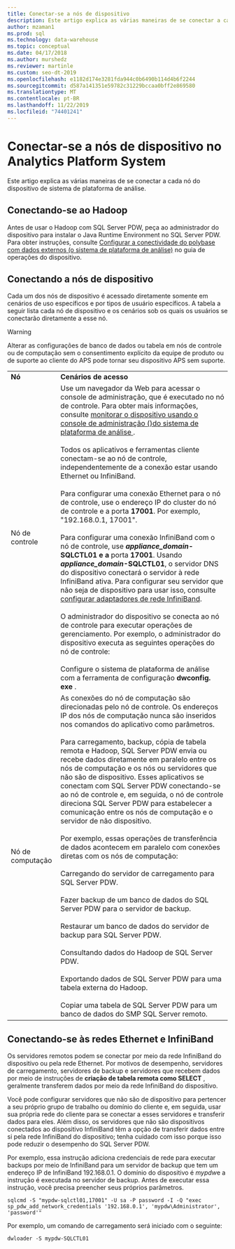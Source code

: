 ```yaml
---
title: Conectar-se a nós de dispositivo
description: Este artigo explica as várias maneiras de se conectar a cada nó do dispositivo de sistema de plataforma de análise.
author: mzaman1
ms.prod: sql
ms.technology: data-warehouse
ms.topic: conceptual
ms.date: 04/17/2018
ms.author: murshedz
ms.reviewer: martinle
ms.custom: seo-dt-2019
ms.openlocfilehash: e1182d174e3281fda944c0b6490b114d4b6f2244
ms.sourcegitcommit: d587a141351e59782c31229bccaa0bff2e869580
ms.translationtype: MT
ms.contentlocale: pt-BR
ms.lasthandoff: 11/22/2019
ms.locfileid: "74401241"
---
```

# <a name="connect-to-appliance-nodes-in-analytics-platform-system"></a>Conectar-se a nós de dispositivo no Analytics Platform System
Este artigo explica as várias maneiras de se conectar a cada nó do dispositivo de sistema de plataforma de análise.  
  
## <a name="connecting-with-hadoop"></a>Conectando-se ao Hadoop  
Antes de usar o Hadoop com SQL Server PDW, peça ao administrador do dispositivo para instalar o Java Runtime Environment no SQL Server PDW. Para obter instruções, consulte [Configurar a conectividade do polybase com dados externos &#40;o sistema de plataforma de análise&#41;](configure-polybase-connectivity-to-external-data.md) no guia de operações do dispositivo.  
  
## <a name="ConnectingToIndividualNodes"></a>Conectando a nós de dispositivo  
Cada um dos nós de dispositivo é acessado diretamente somente em cenários de uso específicos e por tipos de usuário específicos. A tabela a seguir lista cada nó de dispositivo e os cenários sob os quais os usuários se conectarão diretamente a esse nó.  
  
<!-- MISSING LINKS For information on the purpose of each node, see [Understanding SQL Server PDW &#40;SQL Server PDW&#41;](../sqlpdw/understanding-sql-server-pdw-sql-server-pdw.md).  -->  

> [!WARNING]  
> Alterar as configurações de banco de dados ou tabela em nós de controle ou de computação sem o consentimento explícito da equipe de produto ou de suporte ao cliente do APS pode tornar seu dispositivo APS sem suporte.
  
|||  
|-|-|  
|**Nó**|**Cenários de acesso**|  
|Nó de controle|Use um navegador da Web para acessar o console de administração, que é executado no nó de controle. Para obter mais informações, consulte [monitorar o dispositivo usando o console de administração &#40;&#41;do sistema de plataforma de análise ](monitor-the-appliance-by-using-the-admin-console.md).<br /><br />Todos os aplicativos e ferramentas cliente conectam-se ao nó de controle, independentemente de a conexão estar usando Ethernet ou InfiniBand.<br /><br />Para configurar uma conexão Ethernet para o nó de controle, use o endereço IP do cluster do nó de controle e a porta **17001**. Por exemplo, "192.168.0.1, 17001".<br /><br />Para configurar uma conexão InfiniBand com o nó de controle, use <strong> *appliance_domain*-SQLCTL01 e a</strong> porta **17001**. Usando <strong> *appliance_domain*-SQLCTL01</strong>, o servidor DNS do dispositivo conectará o servidor à rede InfiniBand ativa. Para configurar seu servidor que não seja de dispositivo para usar isso, consulte [configurar adaptadores de rede InfiniBand](configure-infiniband-network-adapters.md).<br /><br />O administrador do dispositivo se conecta ao nó de controle para executar operações de gerenciamento. Por exemplo, o administrador do dispositivo executa as seguintes operações do nó de controle:<br /><br />Configure o sistema de plataforma de análise com a ferramenta de configuração **dwconfig. exe** .|  
|Nó de computação|As conexões do nó de computação são direcionadas pelo nó de controle. Os endereços IP dos nós de computação nunca são inseridos nos comandos do aplicativo como parâmetros.<br /><br />Para carregamento, backup, cópia de tabela remota e Hadoop, SQL Server PDW envia ou recebe dados diretamente em paralelo entre os nós de computação e os nós ou servidores que não são de dispositivo. Esses aplicativos se conectam com SQL Server PDW conectando-se ao nó de controle e, em seguida, o nó de controle direciona SQL Server PDW para estabelecer a comunicação entre os nós de computação e o servidor de não dispositivo.<br /><br />Por exemplo, essas operações de transferência de dados acontecem em paralelo com conexões diretas com os nós de computação:<br /><br />Carregando do servidor de carregamento para SQL Server PDW.<br /><br />Fazer backup de um banco de dados do SQL Server PDW para o servidor de backup.<br /><br />Restaurar um banco de dados do servidor de backup para SQL Server PDW.<br /><br />Consultando dados do Hadoop de SQL Server PDW.<br /><br />Exportando dados de SQL Server PDW para uma tabela externa do Hadoop.<br /><br />Copiar uma tabela de SQL Server PDW para um banco de dados do SMP SQL Server remoto.|  
  
## <a name="connecting-to-the-ethernet-and-infiniband-networks"></a>Conectando-se às redes Ethernet e InfiniBand  
Os servidores remotos podem se conectar por meio da rede InfiniBand do dispositivo ou pela rede Ethernet. Por motivos de desempenho, servidores de carregamento, servidores de backup e servidores que recebem dados por meio de instruções de **criação de tabela remota como SELECT** , geralmente transferem dados por meio da rede InfiniBand do dispositivo.  
  
Você pode configurar servidores que não são de dispositivo para pertencer a seu próprio grupo de trabalho ou domínio do cliente e, em seguida, usar sua própria rede do cliente para se conectar a esses servidores e transferir dados para eles. Além disso, os servidores que não são dispositivos conectados ao dispositivo InfiniBand têm a opção de transferir dados entre si pela rede InfiniBand do dispositivo; tenha cuidado com isso porque isso pode reduzir o desempenho do SQL Server PDW.  
  
Por exemplo, essa instrução adiciona credenciais de rede para executar backups por meio de InfiniBand para um servidor de backup que tem um endereço IP de InfiniBand 192.168.0.1. O domínio do dispositivo é *mypdw*e a instrução é executada no servidor de backup. Antes de executar essa instrução, você precisa preencher seus próprios parâmetros.  
  
```  
sqlcmd -S "mypdw-sqlctl01,17001" -U sa -P password -I -Q "exec sp_pdw_add_network_credentials '192.168.0.1', 'mypdw\Administrator', 'password'"  
```  
  
Por exemplo, um comando de carregamento será iniciado com o seguinte:  
  
```  
dwloader -S mypdw-SQLCTL01  
```  
  
<!-- MISSING LINKS ## See Also  
[Configure an External Windows System To Receive Remote Table Copies Using InfiniBand &#40;SQL Server PDW&#41;](../sqlpdw/configure-an-external-windows-system-to-receive-remote-table-copies-using-infiniband-sql-server-pdw.md)  
[Common Metadata Query Examples &#40;SQL Server PDW&#41;](../sqlpdw/common-metadata-query-examples-sql-server-pdw.md)  -->  
  
